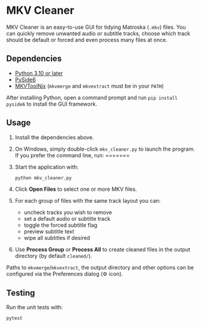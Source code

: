# MKV Cleaner

MKV Cleaner is an easy-to-use GUI for tidying Matroska (`.mkv`) files. You can quickly remove unwanted audio or subtitle tracks, choose which track should be default or forced and even process many files at once.

## Dependencies

- [Python 3.10 or later](https://www.python.org/downloads/)
- [PySide6](https://pypi.org/project/PySide6/)
- [MKVToolNix](https://mkvtoolnix.download/) (`mkvmerge` and `mkvextract` must be in your `PATH`)

After installing Python, open a command prompt and run `pip install pyside6` to install the GUI framework.

## Usage

1. Install the dependencies above.

2. On Windows, simply double-click `mkv_cleaner.py` to launch the program. If you prefer the command line, run:
=======
2. Start the application with:

   ```bash
   python mkv_cleaner.py
   ```
3. Click **Open Files** to select one or more MKV files.
4. For each group of files with the same track layout you can:
   - uncheck tracks you wish to remove
   - set a default audio or subtitle track
   - toggle the forced subtitle flag
   - preview subtitle text
   - wipe all subtitles if desired
5. Use **Process Group** or **Process All** to create cleaned files in the output directory (by default `cleaned/`).

Paths to `mkvmerge`/`mkvextract`, the output directory and other options can be configured via the Preferences dialog (⚙️ icon).

## Testing

Run the unit tests with:

```bash
pytest
```


